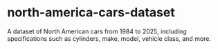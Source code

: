 # north-america-cars-dataset
A dataset of North American cars from 1984 to 2025, including specifications such as cylinders, make, model, vehicle class, and more.
